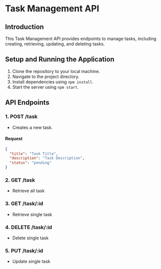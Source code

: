 # Task Management API

## Introduction

This Task Management API provides endpoints to manage tasks, including creating, retrieving, updating, and deleting tasks.

## Setup and Running the Application

1. Clone the repository to your local machine.
2. Navigate to the project directory.
3. Install dependencies using `npm install`.
4. Start the server using `npm start`.

## API Endpoints

### 1. POST /task

- Creates a new task.

#### Request

```json
{
  "title": "Task Title",
  "description": "Task Description",
  "status": "pending"
}
```

### 2. GET /task

- Retrieve all task

### 3. GET /task/:id

- Retrieve single task

### 4. DELETE /task/:id

- Delete single task

### 5. PUT /task/:id

- Update single task
